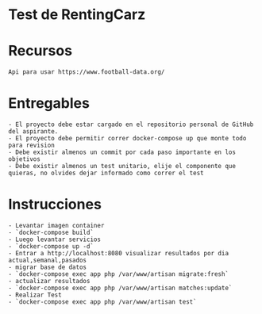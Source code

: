 # Test de RentingCarz

# Recursos
`
Api para usar https://www.football-data.org/
`

# Entregables

    - El proyecto debe estar cargado en el repositorio personal de GitHub del aspirante.
    - El proyecto debe permitir correr docker-compose up que monte todo para revision
    - Debe existir almenos un commit por cada paso importante en los objetivos
    - Debe existir almenos un test unitario, elije el componente que quieras, no olvides dejar informado como correr el test

# Instrucciones
    - Levantar imagen container
    - `docker-compose build`
    - Luego levantar servicios
    - `docker-compose up -d`
    - Entrar a http://localhost:8080 visualizar resultados por dia actual,semanal,pasados
    - migrar base de datos 
    - `docker-compose exec app php /var/www/artisan migrate:fresh`
    - actualizar resultados 
    - `docker-compose exec app php /var/www/artisan matches:update`
    - Realizar Test
    - `docker-compose exec app php /var/www/artisan test`